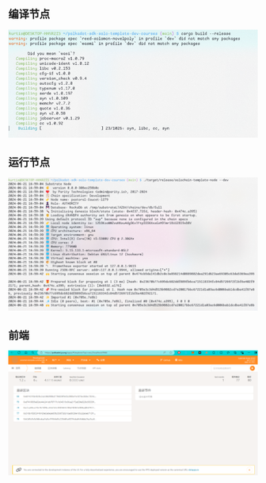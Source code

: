 ## 编译节点
![compiling node](./image/compiling_node.png)

## 运行节点
![running node](./image/running_node.png)

## 前端
![frontend](./image/frontend.png)